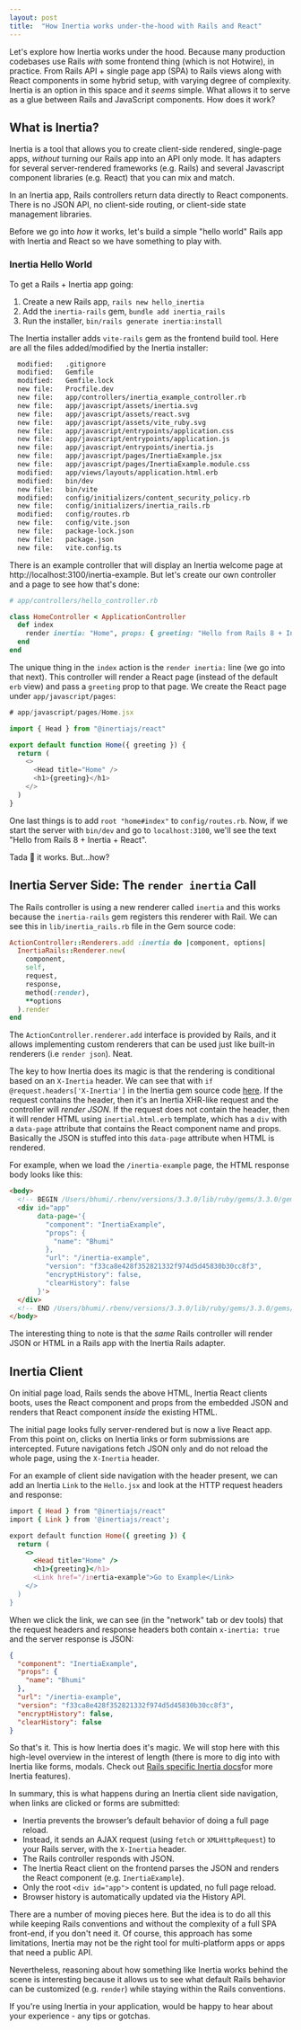 ```yaml
---
layout: post
title:  "How Inertia works under-the-hood with Rails and React"
---
```


Let's explore how Inertia works under the hood. Because many production codebases use Rails *with* some frontend thing (which is not Hotwire), in practice. From Rails API + single page app (SPA) to Rails views along with React components in some hybrid setup, with varying degree of complexity. Inertia is an option in this space and it *seems* simple. What allows it to serve as a glue between Rails and JavaScript components. How does it work?

## What is Inertia?
Inertia is a tool that allows you to create client-side rendered, single-page apps, *without* turning our Rails app into an API only mode. It has adapters for several server-rendered frameworks (e.g. Rails) and several Javascript component libraries (e.g. React) that you can mix and match. 

In an Inertia app, Rails controllers return data directly to React components. There is no JSON API, no client-side routing, or client-side state management libraries.

Before we go into *how* it works, let's build a simple "hello world" Rails app with Inertia and React so we have something to play with.

### Inertia Hello World

To get a Rails + Inertia app going:

1. Create a new Rails app, `rails new hello_inertia`
2. Add the `inertia-rails` gem, `bundle add inertia_rails` 
3. Run the installer, `bin/rails generate inertia:install`

The Inertia installer adds `vite-rails` gem as the frontend build tool. Here are all the files added/modified by the Inertia installer:

```bash
  modified:   .gitignore
  modified:   Gemfile
  modified:   Gemfile.lock
  new file:   Procfile.dev
  new file:   app/controllers/inertia_example_controller.rb
  new file:   app/javascript/assets/inertia.svg
  new file:   app/javascript/assets/react.svg
  new file:   app/javascript/assets/vite_ruby.svg
  new file:   app/javascript/entrypoints/application.css
  new file:   app/javascript/entrypoints/application.js
  new file:   app/javascript/entrypoints/inertia.js
  new file:   app/javascript/pages/InertiaExample.jsx
  new file:   app/javascript/pages/InertiaExample.module.css
  modified:   app/views/layouts/application.html.erb
  modified:   bin/dev
  new file:   bin/vite
  modified:   config/initializers/content_security_policy.rb
  new file:   config/initializers/inertia_rails.rb
  modified:   config/routes.rb
  new file:   config/vite.json
  new file:   package-lock.json
  new file:   package.json
  new file:   vite.config.ts
```

There is an example controller that will display an Inertia welcome page at http://localhost:3100/inertia-example. But let's create our own controller and a page to see how that's done:

```ruby
# app/controllers/hello_controller.rb

class HomeController < ApplicationController
  def index
    render inertia: "Home", props: { greeting: "Hello from Rails 8 + Inertia + React" }
  end
end
```

The unique thing in the `index` action is the `render inertia:` line (we go into that next). This controller will render a React page (instead of the default `erb` view) and pass a `greeting` prop to that page. We create the React page under `app/javascript/pages`:

```Javascript
# app/javascript/pages/Home.jsx

import { Head } from "@inertiajs/react"

export default function Home({ greeting }) {
  return (
    <>
      <Head title="Home" />
      <h1>{greeting}</h1>
    </>
  )
}

```

One last things is to add  `root "home#index"` to `config/routes.rb`. Now, if we start the server with `bin/dev` and go to `localhost:3100`, we'll see the text "Hello from Rails 8 + Inertia + React". 

Tada 🎉 it works. But...how?

## Inertia Server Side: The `render inertia` Call

The Rails controller is using a new renderer called `inertia` and this works because the `inertia-rails` gem registers this renderer with Rail. We can see this in `lib/inertia_rails.rb` file in the Gem source code:

```ruby
ActionController::Renderers.add :inertia do |component, options|
  InertiaRails::Renderer.new(
    component,
    self,
    request,
    response,
    method(:render),
    **options
  ).render
end
```

The `ActionController.renderer.add` interface is provided by Rails, and it allows implementing custom renderers that can be used just like built-in renderers (i.e `render json`). Neat. 

The key to how Inertia does its magic is that the rendering is conditional based on an `X-Inertia` header. We can see that with `if @request.headers['X-Inertia']` in the Inertia gem source code [here](https://github.com/inertiajs/inertia-rails/blob/1d4a44c8af8f1668b4332c490e860fb21fcbfce7/lib/inertia_rails/renderer.rb#L40). If the request contains the header, then it's an Inertia XHR-like request and the controller will *render JSON*. If the request does not contain the header, then it will render HTML using `inertial.html.erb` template, which has a `div` with a `data-page` attribute that contains the React component name and props. Basically the JSON is stuffed into this `data-page` attribute when HTML is rendered. 

For example, when we load the `/inertia-example` page, the HTML response body looks like this:

```html
<body>
  <!-- BEGIN /Users/bhumi/.rbenv/versions/3.3.0/lib/ruby/gems/3.3.0/gems/inertia_rails-3.10.0/app/views/inertia.html.erb -->
  <div id="app"
       data-page='{
         "component": "InertiaExample",
         "props": {
           "name": "Bhumi"
         },
         "url": "/inertia-example",
         "version": "f33ca8e428f352821332f974d5d45830b30cc8f3",
         "encryptHistory": false,
         "clearHistory": false
       }'>
  </div>
  <!-- END /Users/bhumi/.rbenv/versions/3.3.0/lib/ruby/gems/3.3.0/gems/inertia_rails-3.10.0/app/views/inertia.html.erb -->
</body>

```

The interesting thing to note is that the *same* Rails controller will render JSON or HTML in a Rails app with the Inertia Rails adapter. 

## Inertia Client
On initial page load, Rails sends the above HTML, Inertia React clients boots, uses the React component and props from the embedded JSON and renders that React component *inside* the existing HTML.
    
The initial page looks fully server-rendered but is now a live React app. From this point on, clicks on Inertia links or form submissions are intercepted. Future navigations fetch JSON only and do not reload the whole page, using the `X-Inertia` header.

For an example of client side navigation with the header present, we can add an Inertia `Link` to the `Hello.jsx` and look at the HTTP request headers and response:

```ruby
import { Head } from "@inertiajs/react"
import { Link } from '@inertiajs/react';

export default function Home({ greeting }) {
  return (
    <>
      <Head title="Home" />
      <h1>{greeting}</h1>
      <Link href="/inertia-example">Go to Example</Link>
    </>
  )
}

```

When we click the link, we can see (in the "network" tab or dev tools) that the request headers and response headers both contain `x-inertia: true` and the server response is JSON:

```JSON
{
  "component": "InertiaExample",
  "props": {
    "name": "Bhumi"
  },
  "url": "/inertia-example",
  "version": "f33ca8e428f352821332f974d5d45830b30cc8f3",
  "encryptHistory": false,
  "clearHistory": false
}
```

So that's it. This is how Inertia does it's magic. We will stop here with this high-level overview in the interest of length (there is more to dig into with Inertia like forms, modals. Check out [Rails specific Inertia docs](https://inertia-rails.dev/guide/responses)for more Inertia features).

In summary, this is what happens during an Inertia client side navigation, when links are clicked or forms are submitted:

-  Inertia prevents the browser’s default behavior of doing a full page reload.
-  Instead, it sends an AJAX request (using `fetch` or `XMLHttpRequest`) to your Rails server, with the `X-Inertia` header.
- The Rails controller responds with JSON.
- The Inertia React client on the frontend parses the JSON and renders the React component (e.g. `InertiaExample`).
- Only the root `<div id="app">` content is updated, no full page reload.
- Browser history is automatically updated via the History API.

There are a number of moving pieces here. But the idea is to do all this while keeping Rails conventions and without the complexity of a full SPA front-end, if you don't need it. Of course, this approach has some limitations, Inertia may not be the right tool for multi-platform apps or apps that need a public API.  

Nevertheless, reasoning about how something like Inertia works behind the scene is interesting because it allows us to see what default Rails behavior can be customized (e.g.  `render`) while staying within the Rails conventions.

If you're using Inertia in your application, would be happy to hear about your experience - any tips or gotchas.